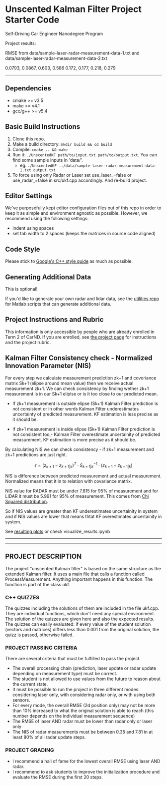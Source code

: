 # Unscented Kalman Filter Project Starter Code
Self-Driving Car Engineer Nanodegree Program

Project results:

RMSE from data/sample-laser-radar-measurement-data-1.txt and data/sample-laser-radar-measurement-data-2.txt

0.0793, 0.0867, 0.603, 0.586
0.172, 0.177, 0.218, 0.279

---

## Dependencies

* cmake >= v3.5
* make >= v4.1
* gcc/g++ >= v5.4

## Basic Build Instructions

1. Clone this repo.
2. Make a build directory: `mkdir build && cd build`
3. Compile: `cmake .. && make`
4. Run it: `./UnscentedKF path/to/input.txt path/to/output.txt`. You can find
   some sample inputs in 'data/'.
    - eg. `./UnscentedKF ../data/sample-laser-radar-measurement-data-1.txt output.txt`
5. To force using only Radar or Laser set use_laser_=false or use_radar_=false in src/ukf.cpp accordingly. And re-build project.

## Editor Settings

We've purposefully kept editor configuration files out of this repo in order to
keep it as simple and environment agnostic as possible. However, we recommend
using the following settings:

* indent using spaces
* set tab width to 2 spaces (keeps the matrices in source code aligned)

## Code Style

Please stick to [Google's C++ style guide](https://google.github.io/styleguide/cppguide.html) as much as possible.

## Generating Additional Data

This is optional!

If you'd like to generate your own radar and lidar data, see the
[utilities repo](https://github.com/udacity/CarND-Mercedes-SF-Utilities) for
Matlab scripts that can generate additional data.

## Project Instructions and Rubric

This information is only accessible by people who are already enrolled in Term 2
of CarND. If you are enrolled, see [the project page](https://classroom.udacity.com/nanodegrees/nd013/parts/40f38239-66b6-46ec-ae68-03afd8a601c8/modules/0949fca6-b379-42af-a919-ee50aa304e6a/lessons/c3eb3583-17b2-4d83-abf7-d852ae1b9fff/concepts/4d0420af-0527-4c9f-a5cd-56ee0fe4f09e)
for instructions and the project rubric.


## Kalman Filter Consistency check - Normalized Innovation Parameter (NIS)

For every step we calculate measurement prediction zk+1 and covoriance matrix Sk+1 (elipse around mean value) then we receive actual measurement zk+1. We can check consistency by finding wether zk+1 measurement is in our Sk+1 eliplse or is it too close to our predicted mean.

- If zk+1 measurement is outside elipse (Sk+1) Kalman Filter prediction is not consistent or in other words Kalman Filter underestimates uncertainty of predicted measurement. KF estimation is less precise as it should be.

- If zk+1 measurement is inside elipse (Sk+1) Kalman Filter prediction is not consistent too,- Kalman Filter overestimate uncertainity of predicted measurement. KF estimation is more precise as it should be.

By calculating NIS we can check consistency - if zk+1 measurement and zk+1 predictions are just right.

$$\epsilon = (z_{k+1} - z_{k+1|k})^T \cdot S^{-1}_{k+1|k} \cdot (z_{k+1} - z_{k+1|k})$$

NIS is difference between predicted measurement and actual measurement. Normalized means that it in to relation with covariance matrix.

NIS value for RADAR must be under 7.815 for 95% of measurement and for LIDAR it must be 5.991 for 95% of measurement. This comes from [Chi Squared distribution](https://en.wikipedia.org/wiki/Chi-squared_distribution).

So if NIS values are greater than KF underestimates uncertainity in system and if NIS values are lower that means thtat KF overestimates uncertainity in system.

See [resulting plots](plots.html) or check visualize_results.ipynb

---

---
## PROJECT DESCRIPTION

The project "unscented Kalman filter" is based on the same structure as the extended Kalman filter.
It uses a main file that calls a function called ProcessMeasurement. Anything important happens in this function. The function is part of the class ukf.

### C++ QUIZZES
The quizzes including the solutions of them are included in the file ukf.cpp. They are individual functions, which don't need any special environment. The solution of the quizzes are given here and also the expected results.
The quizzes can easily evaluated: if every value of the student solution (vectors and matrices) differs less than 0.001 from the original solution, the quizz is passed, otherwise failed.

### PROJECT PASSING CRITERIA
There are several criteria that must be fulfilled to pass the project.

- The overall processing chain (prediction, laser update or radar update depending on measurement type) must be correct.
- The student is not allowed to use values from the future to reason about the current state.
- It must be possible to run the project in three different modes: considering laser only, with considering radar only, or with using both sensors.
- For every mode, the overall RMSE (2d position only) may not be more than 10% increased to what the original solution is able to reach (this number depends on the individual measurement sequence)
- The RMSE of laser AND radar must be lower than radar only or laser only
- The NIS of radar measurements must be between 0.35 and 7.81 in at least 80% of all radar update steps.

### PROJECT GRADING
- I recommend a hall of fame for the lowest overall RMSE using laser AND radar.
- I recommend to ask students to improve the initialization procedure and evaluate the RMSE during the first 20 steps.
